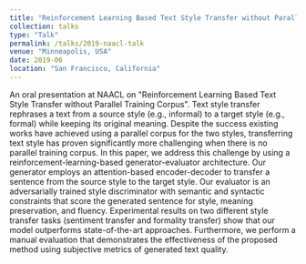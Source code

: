 ```yaml
---
title: "Reinforcement Learning Based Text Style Transfer without Parallel Training Corpus"
collection: talks
type: "Talk"
permalink: /talks/2019-naacl-talk
venue: "Minneapolis, USA"
date: 2019-06
location: "San Francisco, California"
---
```



An oral presentation at NAACL on "Reinforcement Learning Based Text Style Transfer without Parallel Training Corpus". Text style transfer rephrases a text from a source style (e.g., informal) to a target style (e.g., formal) while keeping its original meaning. Despite the success existing works have achieved using a parallel corpus for the two styles, transferring text style has proven significantly more challenging when there is no parallel training corpus. In this paper, we address this challenge by using a reinforcement-learning-based generator-evaluator architecture. Our generator employs an attention-based encoder-decoder to transfer a sentence from the source style to the target style. Our evaluator is an adversarially trained style discriminator with semantic and syntactic constraints that score the generated sentence for style, meaning preservation, and fluency. Experimental results on two different style transfer tasks (sentiment transfer and formality transfer) show that our model outperforms state-of-the-art approaches. Furthermore, we perform a manual evaluation that demonstrates the effectiveness of the proposed method using subjective metrics of generated text quality.
